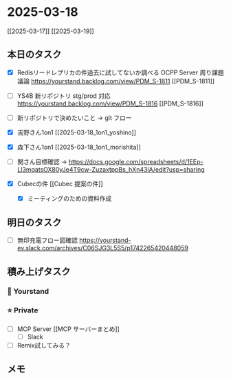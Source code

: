# 2025-03-18

[[2025-03-17]] [[2025-03-19]]

## 本日のタスク

- [x] Redisリードレプリカの件過去に試してないか調べる
OCPP Server 周り課題議論 https://yourstand.backlog.com/view/PDM_S-1811 [[PDM_S-1811]]
- [ ] YS4B 新リポジトリ stg/prod 対応 https://yourstand.backlog.com/view/PDM_S-1816 [[PDM_S-1816]]
- [ ] 新リポジトリで決めたいこと -> git フロー
- [x] 吉野さん1on1 [[2025-03-18_1on1_yoshino]]
- [x] 森下さん1on1 [[2025-03-18_1on1_morishita]]
- [ ] 関さん目標確認 -> https://docs.google.com/spreadsheets/d/1EEp-Ll3mqatsOX80yJe4T9cw-ZuzaxtppBs_hXn43lA/edit?usp=sharing

- [x] Cubecの件 [[Cubec 提案の件]]
	- [x] ミーティングのための資料作成

## 明日のタスク

- [ ] 無印充電フロー図確認 https://yourstand-ev.slack.com/archives/C06SJG3L5S5/p1742265420448059

## 積み上げタスク

### 🔵 Yourstand

### ⭐️ Private

- [ ] MCP Server [[MCP サーバーまとめ]]
	- [ ] Slack
- [ ] Remix試してみる？

## メモ

